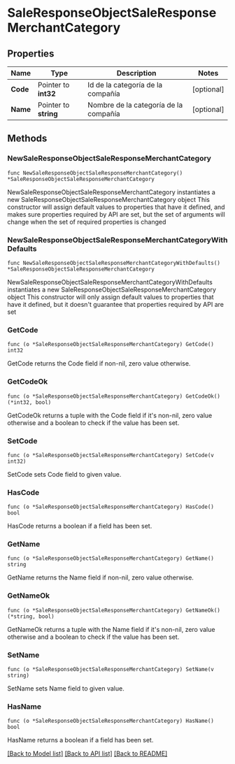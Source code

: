 # SaleResponseObjectSaleResponseMerchantCategory

## Properties

Name | Type | Description | Notes
------------ | ------------- | ------------- | -------------
**Code** | Pointer to **int32** | Id de la categoría de la compañía | [optional] 
**Name** | Pointer to **string** | Nombre de la categoría de la compañía | [optional] 

## Methods

### NewSaleResponseObjectSaleResponseMerchantCategory

`func NewSaleResponseObjectSaleResponseMerchantCategory() *SaleResponseObjectSaleResponseMerchantCategory`

NewSaleResponseObjectSaleResponseMerchantCategory instantiates a new SaleResponseObjectSaleResponseMerchantCategory object
This constructor will assign default values to properties that have it defined,
and makes sure properties required by API are set, but the set of arguments
will change when the set of required properties is changed

### NewSaleResponseObjectSaleResponseMerchantCategoryWithDefaults

`func NewSaleResponseObjectSaleResponseMerchantCategoryWithDefaults() *SaleResponseObjectSaleResponseMerchantCategory`

NewSaleResponseObjectSaleResponseMerchantCategoryWithDefaults instantiates a new SaleResponseObjectSaleResponseMerchantCategory object
This constructor will only assign default values to properties that have it defined,
but it doesn't guarantee that properties required by API are set

### GetCode

`func (o *SaleResponseObjectSaleResponseMerchantCategory) GetCode() int32`

GetCode returns the Code field if non-nil, zero value otherwise.

### GetCodeOk

`func (o *SaleResponseObjectSaleResponseMerchantCategory) GetCodeOk() (*int32, bool)`

GetCodeOk returns a tuple with the Code field if it's non-nil, zero value otherwise
and a boolean to check if the value has been set.

### SetCode

`func (o *SaleResponseObjectSaleResponseMerchantCategory) SetCode(v int32)`

SetCode sets Code field to given value.

### HasCode

`func (o *SaleResponseObjectSaleResponseMerchantCategory) HasCode() bool`

HasCode returns a boolean if a field has been set.

### GetName

`func (o *SaleResponseObjectSaleResponseMerchantCategory) GetName() string`

GetName returns the Name field if non-nil, zero value otherwise.

### GetNameOk

`func (o *SaleResponseObjectSaleResponseMerchantCategory) GetNameOk() (*string, bool)`

GetNameOk returns a tuple with the Name field if it's non-nil, zero value otherwise
and a boolean to check if the value has been set.

### SetName

`func (o *SaleResponseObjectSaleResponseMerchantCategory) SetName(v string)`

SetName sets Name field to given value.

### HasName

`func (o *SaleResponseObjectSaleResponseMerchantCategory) HasName() bool`

HasName returns a boolean if a field has been set.


[[Back to Model list]](../README.md#documentation-for-models) [[Back to API list]](../README.md#documentation-for-api-endpoints) [[Back to README]](../README.md)


